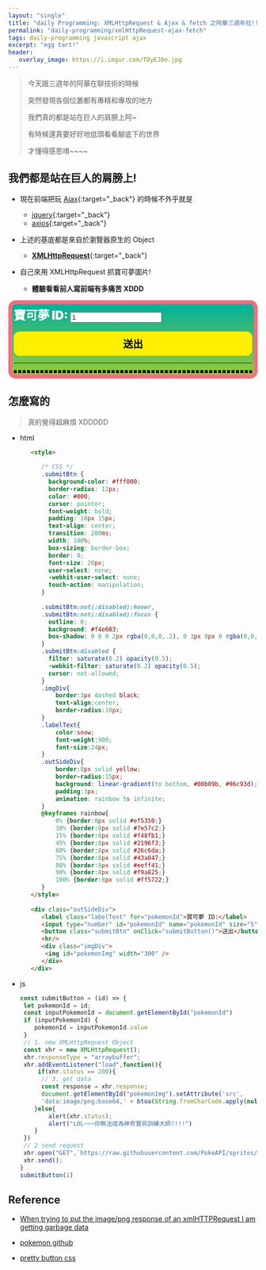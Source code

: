 ```yaml
---
layout: "single"
title: "daily Programming: XMLHttpRequest & Ajax & fetch 之阿華三週年拉!!! "
permalink: "daily-programming/xmlHttpRequest-ajax-fetch"
tags: daily-programming javascript ajax
excerpt: "egg tart!"
header:
   overlay_image: https://i.imgur.com/TOyEJ0e.jpg
---
```


> 今天跟三週年的阿華在聊技術的時候
>
> 突然發現各個位置都有專精和專攻的地方
>
> 我們真的都是站在巨人的肩膀上阿~
>
> 有時候還真要好好地低頭看看腳底下的世界
>
> 才懂得感恩唷~~~~

## 我們都是站在巨人的肩膀上!

- 現在前端把玩  [Ajax](https://developer.mozilla.org/en-US/docs/Web/Guide/AJAX){:target="_back"} 的時候不外乎就是
  - [jquery](https://jquery.com/){:target="_back"}
  - [axios](https://axios-http.com/docs/intro){:target="_back"}

- 上述的基底都是來自於瀏覽器原生的 Object 
   - [**XMLHttpRequest**]((https://developer.mozilla.org/en-US/docs/Web/API/XMLHttpRequest)){:target="_back"} 

- 自己來用 XMLHttpRequest 抓寶可夢圖片! 
  - **體驗看看前人寫前端有多痛苦 XDDD**

<style>

    /* CSS */
    .submitBtn {
      background-color: #fff000;
      border-radius: 12px;
      color: #000;
      cursor: pointer;
      font-weight: bold;
      padding: 10px 15px;
      text-align: center;
      transition: 200ms;
      width: 100%;
      box-sizing: border-box;
      border: 0;
      font-size: 20px;
      user-select: none;
      -webkit-user-select: none;
      touch-action: manipulation;
    }
    
    .submitBtn:not(:disabled):hover,
    .submitBtn:not(:disabled):focus {
      outline: 0;
      background: #f4e603;
      box-shadow: 0 0 0 2px rgba(0,0,0,.2), 0 3px 8px 0 rgba(0,0,0,.15);
    }
    .submitBtn:disabled {
      filter: saturate(0.2) opacity(0.5);
      -webkit-filter: saturate(0.2) opacity(0.5);
      cursor: not-allowed;
    }
    .imgDiv{
        border:3px dashed black;
        text-align:center;
        border-radius:10px;
    }
    .labelText{
        color:snow;
        font-weight:900;
        font-size:24px;
    }
    .outSideDiv{
        border:8px solid yellow;
        border-radius:15px;
        background: linear-gradient(to bottom, #00b09b, #96c93d); 
        padding:3px;
        animation: rainbow 5s infinite;
    }
    @keyframes rainbow{
        0% {border:8px solid #ef5350;}
        30% {border:8px solid #7e57c2;}
        15% {border:8px solid #f48fb1;}
        45% {border:8px solid #2196f3;}
        60% {border:8px solid #26c6da;}
        75% {border:8px solid #43a047;}
        80% {border:8px solid #eeff41;}
        90% {border:8px solid #f9a825;}
        100% {border:8px solid #ff5722;}
    }
</style>

<script>
const submitButton = (id) => {    
 let pokemonId = id; 
 const inputPokemonId = document.getElementById("pokemonId")
 if (inputPokemonId) {
    pokemonId = inputPokemonId.value
 }
 // 1. new XMLHttpRequest Object
 const xhr = new XMLHttpRequest();
 xhr.responseType = "arraybuffer";
 xhr.addEventListener("load",function(){
     if(xhr.status == 200){
      // 3. get data
      const response = xhr.response;
      document.getElementById("pokemonImg").setAttribute('src', 
      'data:image/png;base64,' + btoa(String.fromCharCode.apply(null, new Uint8Array(response))));
    }else{
        alert(xhr.status);
        alert("LOL~~~你無法成為神奇寶貝訓練大師!!!!")
    }
 })
 // 2 send request
 xhr.open("GET",`https://raw.githubusercontent.com/PokeAPI/sprites/master/sprites/pokemon/${pokemonId}.png`);
 xhr.send();
}    
submitButton(1)
</script>

<div class="outSideDiv">
   <label class="labelText" for="pokemonId">寶可夢 ID:</label>
   <input type="number" id="pokemonId" name="pokemonId" size="5" value="1" /><br><br>
   <button class="submitBtn" onClick="submitButton()">送出</button>
   <hr/>
   <div class="imgDiv">
    <img id="pokemonImg" width="300" />
   </div> 
</div>


## 怎麼寫的

> 真的覺得超麻煩 XDDDDD

- html
   ~~~html
      <style>
          
         /* CSS */
         .submitBtn {
           background-color: #fff000;
           border-radius: 12px;
           color: #000;
           cursor: pointer;
           font-weight: bold;
           padding: 10px 15px;
           text-align: center;
           transition: 200ms;
           width: 100%;
           box-sizing: border-box;
           border: 0;
           font-size: 20px;
           user-select: none;
           -webkit-user-select: none;
           touch-action: manipulation;
         }
         
         .submitBtn:not(:disabled):hover,
         .submitBtn:not(:disabled):focus {
           outline: 0;
           background: #f4e603;
           box-shadow: 0 0 0 2px rgba(0,0,0,.2), 0 3px 8px 0 rgba(0,0,0,.15);
         }
         .submitBtn:disabled {
           filter: saturate(0.2) opacity(0.5);
           -webkit-filter: saturate(0.2) opacity(0.5);
           cursor: not-allowed;
         }
         .imgDiv{
             border:3px dashed black;
             text-align:center;
             border-radius:10px;
         }
         .labelText{
             color:snow;
             font-weight:900;
             font-size:24px;
         }
         .outSideDiv{
             border:8px solid yellow;
             border-radius:15px;
             background: linear-gradient(to bottom, #00b09b, #96c93d); 
             padding:3px;
             animation: rainbow 5s infinite;
         }
         @keyframes rainbow{
             0% {border:8px solid #ef5350;}
             30% {border:8px solid #7e57c2;}
             15% {border:8px solid #f48fb1;}
             45% {border:8px solid #2196f3;}
             60% {border:8px solid #26c6da;}
             75% {border:8px solid #43a047;}
             80% {border:8px solid #eeff41;}
             90% {border:8px solid #f9a825;}
             100% {border:8px solid #ff5722;}
         }
      </style>
      
      <div class="outSideDiv">
         <label class="labelText" for="pokemonId">寶可夢 ID:</label>
         <input type="number" id="pokemonId" name="pokemonId" size="5" value="1" ><br><br>
         <button class="submitBtn" onClick="submitButton()">送出</button>
         <hr/>
         <div class="imgDiv">
          <img id="pokemonImg" width="300" />
         </div> 
      </div>
   ~~~

- js

    ~~~js
    const submitButton = (id) => {    
     let pokemonId = id; 
     const inputPokemonId = document.getElementById("pokemonId")
     if (inputPokemonId) {
        pokemonId = inputPokemonId.value
     }
     // 1. new XMLHttpRequest Object
     const xhr = new XMLHttpRequest();
     xhr.responseType = "arraybuffer";
     xhr.addEventListener("load",function(){
         if(xhr.status == 200){
          // 3. get data
          const response = xhr.response;
          document.getElementById("pokemonImg").setAttribute('src', 
          'data:image/png;base64,' + btoa(String.fromCharCode.apply(null, new Uint8Array(response))));
        }else{
            alert(xhr.status);
            alert("LOL~~~你無法成為神奇寶貝訓練大師!!!!")
        }
     })
     // 2 send request
     xhr.open("GET",`https://raw.githubusercontent.com/PokeAPI/sprites/master/sprites/pokemon/${pokemonId}.png`);
     xhr.send();
    }    
    submitButton(1)
    ~~~

## Reference

- [When trying to put the image/png response of an xmlHTTPRequest I am getting garbage data](https://stackoverflow.com/questions/42924898/when-trying-to-put-the-image-png-response-of-an-xmlhttprequest-i-am-getting-garb)

- [pokemon github](https://raw.githubusercontent.com/PokeAPI/sprites/master/sprites/pokemon)

- [pretty button css](https://getcssscan.com/css-buttons-examples)